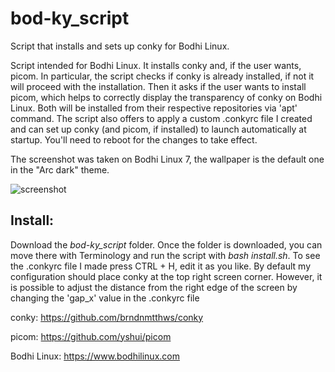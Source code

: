 # bod-ky_script
Script that installs and sets up conky for Bodhi Linux.

Script intended for Bodhi Linux. It installs conky and, if the user wants, picom. In particular, the script checks if conky is already installed, if not it will proceed with the installation. Then it asks if the user wants to install picom, which helps to correctly display the transparency of conky on Bodhi Linux. Both will be installed from their respective repositories via 'apt' command. The script also offers to apply a custom .conkyrc file I created and can set up conky (and picom, if installed) to launch automatically at startup. You'll need to reboot for the changes to take effect. 

The screenshot was taken on Bodhi Linux 7, the wallpaper is the default one in the "Arc dark" theme.

![screenshot](https://github.com/user-attachments/assets/85e0e8d4-86cb-45fd-9d29-a9f986c17399)

**Install:**
------------
Download the _bod-ky_script_ folder. Once the folder is downloaded, you can move there with Terminology and run the script with _bash install.sh_. To see the .conkyrc file I made press CTRL + H, edit it as you like. By default my configuration should place conky at the top right screen corner. However, it is possible to adjust the distance from the right edge of the screen by changing the 'gap_x' value in the .conkyrc file

conky: https://github.com/brndnmtthws/conky

picom: https://github.com/yshui/picom

Bodhi Linux: https://www.bodhilinux.com
